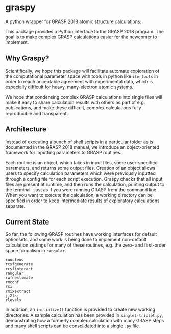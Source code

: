# graspy
A python wrapper for GRASP 2018 atomic structure calculations.

This package provides a Python interface to the GRASP 2018 program. 
The goal is to make complex GRASP calculations easier for the newcomer to implement.
## Why Graspy?
Scientifically, we hope this package will facilitate automate exploration of the computational parameter space with tools in python like `itertools` in order to reach acceptable agreement with experimental data, which is especially difficult for heavy, many-electron atomic systems.

We hope that condensing complex GRASP calculations into single files will make it easy to share calculation results with others as part of e.g. publications, and make these difficult, complex calculations fully reproducible and transparent.

## Architecture
Instead of executing a bunch of shell scripts in a particular folder as is documented in the GRASP 2018 manual,
we introduce an object-oriented framework for inputting parameters to GRASP routines.

Each routine is an object, which takes in input files, some user-specified parameters, and returns some output files.
Creation of an object allows users to specify calculation parameters which were previously inputted through a config file for each script execution.
Graspy checks that all input files are present at runtime, and then runs the calculation, printing output to the terminal--just as if you were running GRASP from the command line.
When you want to execute the calculation, a working directory can be specified in order to keep intermediate results of exploratory calculations separate. 

## Current State
So far, the following GRASP routines have working interfaces for default optionsets, and some work is being done to implement non-default calculation settings for many of these routines, e.g. the zero- and first-order space formalism in `rangular`.

```
rnucleus
rcsfgenerate
rcsfinteract
rangular
rwfnestimate
rmcdhf
rci
rmixextract
jj2lsj
rlevels
```
In addition, an `initialize()` function is provided to create new working directories. A sample calculation has been provided in `singlet-triplet.py`, demonstrating how a formerly complex calculation with many GRASP steps and many shell scripts can be consolidated into a single `.py` file.
